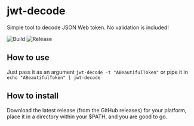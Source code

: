 # jwt-decode

Simple tool to decode JSON Web token. No validation is included!

![Build](https://github.com/jadolg/jwt-decode/workflows/Go/badge.svg)
![Release](https://github.com/jadolg/jwt-decode/workflows/Release/badge.svg)

## How to use

Just pass it as an argument `jwt-decode -t "ABeautifulToken"`
or pipe it in `echo "ABeautifulToken" | jwt-decode`

## How to install

Download the latest release (from the GitHub releases) for your platform, place it in a directory within your $PATH, and you are good to go.
